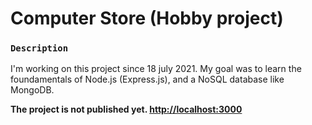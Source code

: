 # Computer Store (Hobby project)

### `Description`

I'm working on this project since 18 july 2021.
My goal was to learn the foundamentals of Node.js (Express.js), and a NoSQL database like MongoDB.

**The project is not published yet. [http://localhost:3000](http://localhost:3000)**
